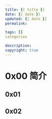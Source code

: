 ```yaml
---
title: {{ title }}
date: {{ date }}
updated: {{ date }}	
permalink:

tags: []
categories

description:
copyright: true
---
```




# 0x00 简介

<!-- more -->

## 0x01



## 0x02